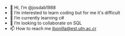 - 👋 Hi, I’m @josdab1988
- 👀 I’m interested to learn coding but for me it's difficult
- 🌱 I’m currently learning c#
- 💞️ I’m looking to collaborate on SQL
- 📫 How to reach me jbonilla@est.utn.ac.cr

<!---
josdab1988/josdab1988 is a ✨ special ✨ repository because its `README.md` (this file) appears on your GitHub profile.
You can click the Preview link to take a look at your changes.
--->
